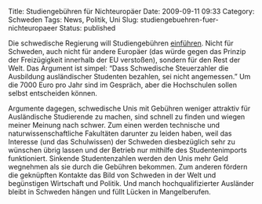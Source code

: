 Title: Studiengebühren für Nichteuropäer
Date: 2009-09-11 09:33
Category: Schweden
Tags: News, Politik, Uni
Slug: studiengebuehren-fuer-nichteuropaeer
Status: published

Die schwedische Regierung will Studiengebühren
[einführen](http://www.dn.se/nyheter/sverige/regeringen-foreslar-studieavgifter-1.949600).
Nicht für Schweden, auch nicht für andere Europäer (das würde gegen das
Prinzip der Freizügigkeit innerhalb der EU verstoßen), sondern für den
Rest der Welt. Das Argument ist simpel: “Dass Schwedische Steuerzahler
die Ausbildung ausländischer Studenten bezahlen, sei nicht angemessen.”
Um die 7000 Euro pro Jahr sind im Gespräch, aber die Hochschulen sollen
selbst entscheiden können.

Argumente dagegen, schwedische Unis mit Gebühren weniger attraktiv für
Ausländische Studierende zu machen, sind schnell zu finden und wiegen
meiner Meinung nach schwer. Zum einen werden technische und
naturwissenschaftliche Fakultäten darunter zu leiden haben, weil das
Interesse (und das Schulwissen) der Schweden diesbezüglich sehr zu
wünschen übrig lassen und der Betrieb nur mithilfe des Studentenimports
funktioniert. Sinkende Studentenzahlen werden den Unis mehr Geld
wegnehmen als sie durch die Gebühren bekommen. Zum anderen fördern die
geknüpften Kontakte das Bild von Schweden in der Welt und begünstigen
Wirtschaft und Politik. Und manch hochqualifizierter Ausländer bleibt in
Schweden hängen und füllt Lücken in Mangelberufen.

